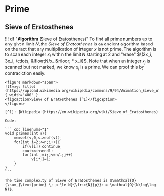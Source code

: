 # Prime

## Sieve of Eratosthenes
!!! df "**Algorithm** (Sieve of Eratosthenes)"
    To find all prime numbers up to any given limit $N$, the _Sieve of Eratosthenes_ is an ancient algorithm based on the fact that any multiplication of integer $x$ is not prime. The algorithm is to scan each integer $x_i$ within the limit $N$ starting at $2$ and "erase" $\{2x_i, 3x_i, \cdots, &lfloor;N/x_i&rfloor; * x_i\}$. Note that when an integer $x_j$ is scanned but not marked, we know $x_j$ is a prime. We can proof this by contradiction easily.

    <figure markdown="span">
    ![Image title](https://upload.wikimedia.org/wikipedia/commons/9/94/Animation_Sieve_of_Eratosth.gif){ width="400" }
    <figcaption>Sieve of Eratosthenes [^1]</figcaption>
    </figure>

    [^1]: [Wikipedia](https://en.wikipedia.org/wiki/Sieve_of_Eratosthenes)

    Code:

    ``` cpp linenums="1"
    void primes(int n){
        memset(v,0,sizeof(v));
        for(int i=2;<=n;i++){
            if(v[i]) continue;
            cout<<i<<endl;
            for(int j=i;j<=n/i;j++)
                v[i*j]=1;
        }
    }
    ```

    The time complexity of Sieve of Eratosthenes is $\mathcal{O}(\sum_{\text{prime} \; p \le N}{\frac{N}{p}}) = \mathcal{O}(N\log\log N)$.